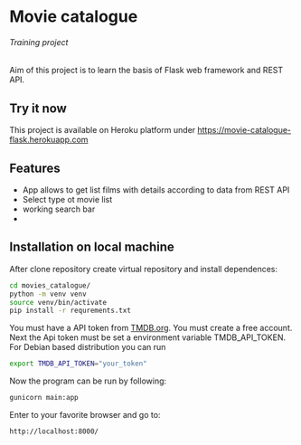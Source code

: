 # Movie catalogue

###### Training project

Aim of this project is to learn the basis of Flask web framework and REST API.

## Try it now

This project is available on Heroku platform under https://movie-catalogue-flask.herokuapp.com

## Features

- App allows to get list films with details according to data from REST API
- Select type ot movie list
- working search bar
- 

## Installation on local machine

After clone repository create virtual repository and install dependences:

```sh
cd movies_catalogue/
python -m venv venv
source venv/bin/activate
pip install -r requrements.txt
```

You must have a API token from [TMDB.org](https://www.themoviedb.org/documentation/api?language=pl). You must create a free account. Next the Api token must be set a environment variable TMDB_API_TOKEN. For Debian based distribution you can run 

```sh
export TMDB_API_TOKEN="your_token"
```

Now the program can be run by following:
```sh
gunicorn main:app
```

Enter to your favorite browser and go to:

```sh 
http://localhost:8000/
```

